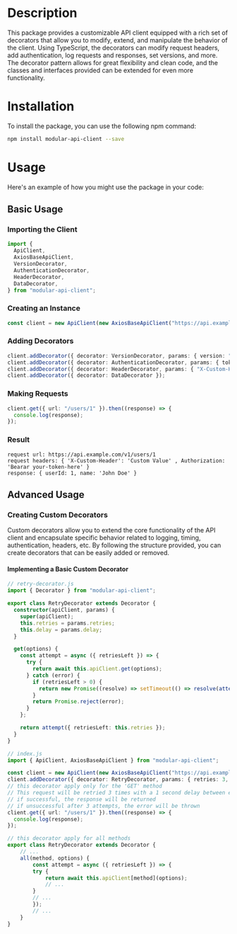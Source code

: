 # Description

This package provides a customizable API client equipped with a rich set of decorators that allow you to modify, extend, and manipulate the behavior of the client. Using TypeScript, the decorators can modify request headers, add authentication, log requests and responses, set versions, and more. The decorator pattern allows for great flexibility and clean code, and the classes and interfaces provided can be extended for even more functionality.

# Installation

To install the package, you can use the following npm command:

```bash
npm install modular-api-client --save
```

# Usage

Here's an example of how you might use the package in your code:

## Basic Usage

### Importing the Client

```ts
import {
  ApiClient,
  AxiosBaseApiClient,
  VersionDecorator,
  AuthenticationDecorator,
  HeaderDecorator,
  DataDecorator,
} from "modular-api-client";
```

### Creating an Instance

```ts
const client = new ApiClient(new AxiosBaseApiClient("https://api.example.com"));
```

### Adding Decorators

```ts
client.addDecorator({ decorator: VersionDecorator, params: { version: "v1" } });
client.addDecorator({ decorator: AuthenticationDecorator, params: { token: "Bearar your-token-here" } });
client.addDecorator({ decorator: HeaderDecorator, params: { "X-Custom-Header": "Custom Value" } });
client.addDecorator({ decorator: DataDecorator });
```

### Making Requests

```ts
client.get({ url: "/users/1" }).then((response) => {
  console.log(response);
});
```

### Result

```
request url: https://api.example.com/v1/users/1
request headers: { 'X-Custom-Header': 'Custom Value' , Authorization: 'Bearar your-token-here' }
response: { userId: 1, name: 'John Doe' }
```

## Advanced Usage

### Creating Custom Decorators

Custom decorators allow you to extend the core functionality of the API client and encapsulate specific behavior related to logging, timing, authentication, headers, etc. By following the structure provided, you can create decorators that can be easily added or removed.

#### Implementing a Basic Custom Decorator

```ts
// retry-decorator.js
import { Decorator } from "modular-api-client";

export class RetryDecorator extends Decorator {
  constructor(apiClient, params) {
    super(apiClient);
    this.retries = params.retries;
    this.delay = params.delay;
  }

  get(options) {
    const attempt = async ({ retriesLeft }) => {
      try {
        return await this.apiClient.get(options);
      } catch (error) {
        if (retriesLeft > 0) {
          return new Promise((resolve) => setTimeout(() => resolve(attempt({ retriesLeft: retriesLeft - 1 })), this.delay));
        }
        return Promise.reject(error);
      }
    };

    return attempt({ retriesLeft: this.retries });
  }
}

// index.js
import { ApiClient, AxiosBaseApiClient } from "modular-api-client";

const client = new ApiClient(new AxiosBaseApiClient("https://api.example.com"));
client.addDecorator({ decorator: RetryDecorator, params: { retries: 3, delay: 1000 } });
// this decorator apply only for the 'GET' method
// This request will be retried 3 times with a 1 second delay between each attempt
// if successful, the response will be returned
// if unsuccessful after 3 attempts, the error will be thrown
client.get({ url: "/users/1" }).then((response) => {
  console.log(response);
});

// this decorator apply for all methods
export class RetryDecorator extends Decorator {
    // ...
    all(method, options) {
        const attempt = async ({ retriesLeft }) => {
        try {
            return await this.apiClient[method](options);
            // ...
        }
        // ...
        });
        // ...
    }
}
```

